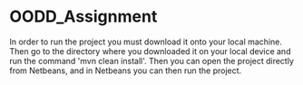 # OODD_Assignment

In order to run the project you must download it onto your local machine. Then go to the directory where you downloaded it on your local device and run the command 'mvn clean install'. Then you can open the project directly from Netbeans, and in Netbeans you can then run the project.
